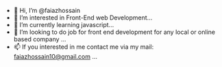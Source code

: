 - 👋 Hi, I’m @faiazhossain
- 👀 I’m interested in Front-End web Development...
- 🌱 I’m currently learning javascript...
- 💞️ I’m looking to do job for front end development for any local or online based company ...
- 📫 If you interested in me contact me via my mail: faiazhossain10@gmail.com ...

<!---
faiazhossain/faiazhossain is a ✨ special ✨ repository because its `README.md` (this file) appears on your GitHub profile.
You can click the Preview link to take a look at your changes.
--->
